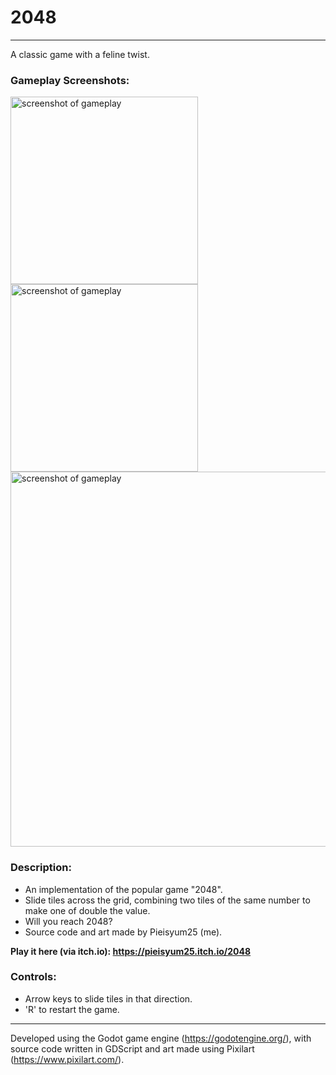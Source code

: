 # 2048
---
A classic game with a feline twist.

### Gameplay Screenshots:
<p float="left">
  <img src="https://user-images.githubusercontent.com/80517108/132507529-0058f2d1-f6ae-4652-bfe1-785c266f8d67.JPG" alt="screenshot of gameplay" width="300"/>
  <img src="https://user-images.githubusercontent.com/80517108/132507544-8f93ac83-4f4b-413a-b9f1-0d00eacd6749.JPG" alt="screenshot of gameplay" width="300"/>
  <img src="https://user-images.githubusercontent.com/80517108/132507548-978b1a5f-b465-4c81-96d4-fd6a4c42d281.JPG" alt="screenshot of gameplay" width="600"/>
</p>

### Description:
- An implementation of the popular game "2048".
- Slide tiles across the grid, combining two tiles of the same number to make one of double the value.
- Will you reach 2048?
- Source code and art made by Pieisyum25 (me).

**Play it here (via itch.io): https://pieisyum25.itch.io/2048**

### Controls:
- Arrow keys to slide tiles in that direction.
- 'R' to restart the game.

---
Developed using the Godot game engine (https://godotengine.org/), with source code written in GDScript and art made using Pixilart (https://www.pixilart.com/).
